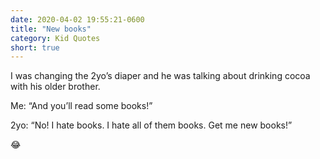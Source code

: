 ```yaml
---
date: 2020-04-02 19:55:21-0600
title: "New books"
category: Kid Quotes
short: true
---
```


I was changing the 2yo’s diaper and he was talking about drinking cocoa with his older brother.

Me: “And you’ll read some books!”

2yo: “No! I hate books. I hate all of them books. Get me new books!”

😂
